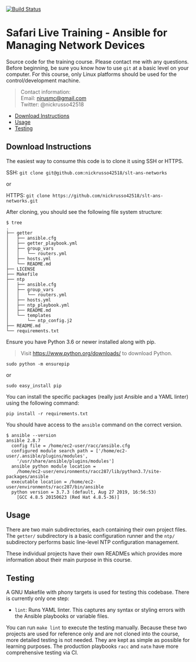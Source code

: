 [![Build Status](
https://travis-ci.org/nickrusso42518/slt-ans-networks.svg?branch=master)](
https://travis-ci.org/nickrusso42518/slt-ans-networks)

# Safari Live Training - Ansible for Managing Network Devices
Source code for the training course. Please contact me with any questions.
Before beginning, be sure you know how to use `git` at a basic level on
your computer. For this course, only Linux platforms should be used for
the control/development machine.

> Contact information:\
> Email:    njrusmc@gmail.com\
> Twitter:  @nickrusso42518

  * [Download Instructions](#download-instructions)
  * [Usage](#usage)
  * [Testing](#testing)

## Download Instructions
The easiest way to consume this code is to clone it using SSH or HTTPS.

SSH: `git clone git@github.com:nickrusso42518/slt-ans-networks`

or

HTTPS: `git clone https://github.com/nickrusso42518/slt-ans-networks.git`

After cloning, you should see the following file system structure:

```
$ tree
.
├── getter
│   ├── ansible.cfg
│   ├── getter_playbook.yml
│   ├── group_vars
│   │   └── routers.yml
│   ├── hosts.yml
│   └── README.md
├── LICENSE
├── Makefile
├── ntp
│   ├── ansible.cfg
│   ├── group_vars
│   │   └── routers.yml
│   ├── hosts.yml
│   ├── ntp_playbook.yml
│   ├── README.md
│   └── templates
│       └── ntp_config.j2
├── README.md
└── requirements.txt
```

Ensure you have Python 3.6 or newer installed along with pip.

> Visit https://www.python.org/downloads/ to download Python.

`sudo python -m ensurepip`

or

`sudo easy_install pip`

You can install the specific packages (really just Ansible and a YAML linter)
using the  following command:

`pip install -r requirements.txt`

You should have access to the `ansible` command on the correct version.

```
$ ansible --version
ansible 2.8.7
  config file = /home/ec2-user/racc/ansible.cfg
  configured module search path = ['/home/ec2-user/.ansible/plugins/modules',
    '/usr/share/ansible/plugins/modules']
  ansible python module location =
    /home/ec2-user/environments/racc287/lib/python3.7/site-packages/ansible
  executable location = /home/ec2-user/environments/racc287/bin/ansible
  python version = 3.7.3 (default, Aug 27 2019, 16:56:53)
    [GCC 4.8.5 20150623 (Red Hat 4.8.5-36)]
```

## Usage
There are two main subdirectories, each containing their own project files.
The `getter/` subdirectory is a basic configuration runner and the `ntp/`
subdirectory performs basic line-level NTP configuration management.

These individual projects have their own READMEs which provides more
information about their main purpose in this course.

## Testing
A GNU Makefile with phony targets is used for testing this codebase.
There is currently only one step:
  * `lint`: Runs YAML linter. This captures any syntax or
    styling errors with the Ansible playbooks or variable files.

You can run `make lint` to execute the testing manually. Because these two
projects are used for reference only and are not cloned into the course,
more detailed testing is not needed. They are kept as simple as possible for
learning purposes. The production playbooks `racc` and `natm` have more
comprehensive testing via CI.
